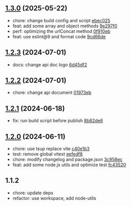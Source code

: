 ## [1.3.0](https://github.com/tomjs/utils/compare/utils%401.2.3...utils%401.3.0) (2025-05-22)

- chore: change build config and script  [ebec025](https://github.com/tomjs/utils/commit/ebec025)
- feat: add some array and object methods  [9e297f0](https://github.com/tomjs/utils/commit/9e297f0)
- perf: optimizing the urlConcat method  [0f910eb](https://github.com/tomjs/utils/commit/0f910eb)
- feat: use eslint@9 and format code  [9cd66de](https://github.com/tomjs/utils/commit/9cd66de)

## [1.2.3](https://github.com/tomjs/utils/compare/utils%401.2.2...utils%401.2.3) (2024-07-01)

- docs: change api doc logo [6d45df2](https://github.com/tomjs/utils/commit/6d45df2)

## [1.2.2](https://github.com/tomjs/utils/compare/utils%401.2.1...utils%401.2.2) (2024-07-01)

- chore: change api document [01973eb](https://github.com/tomjs/utils/commit/01973eb)

## [1.2.1](https://github.com/tomjs/utils/compare/utils%401.2.0...utils%401.2.1) (2024-06-18)

- fix: run build script before publish [8b82de6](https://github.com/tomjs/utils/commit/8b82de6)

## [1.2.0](https://github.com/tomjs/utils/compare/%40tomjs%2Futils%401.1.2...utils%401.2.0) (2024-06-11)

- chore: use tsup replace vite [c40e1b3](https://github.com/tomjs/utils/commit/c40e1b3)
- test: remove global vitest [eefedf8](https://github.com/tomjs/utils/commit/eefedf8)
- chore: modify changelog and package.json [3c958ec](https://github.com/tomjs/utils/commit/3c958ec)
- feat: add some node.js utils and optimize test [fc43520](https://github.com/tomjs/utils/commit/fc43520)

## 1.1.2

- chore: update deps
- refactor: use workspace, add node-utils
